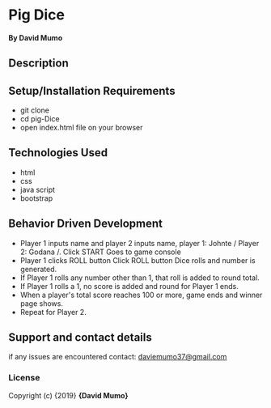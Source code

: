 # Pig Dice
#### By **David Mumo**
## Description

## Setup/Installation Requirements
* git clone
* cd pig-Dice
* open index.html file on your browser

## Technologies Used
* html
* css
* java script
* bootstrap

## Behavior Driven Development
* Player 1 inputs name and player 2 inputs name,	player 1: Johnte / Player 2: Godana /. Click START	Goes to game console
* Player 1 clicks ROLL button Click ROLL button	Dice rolls and number is generated.
* If Player 1 rolls any number other than 1, that roll is added to round total.
* If Player 1 rolls a 1, no score is added and round for Player 1 ends.
* When a player's total score reaches 100 or more, game ends and winner page shows.
* Repeat for Player 2.

## Support and contact details
if any issues are encountered contact:
daviemumo37@gmail.com

### License
Copyright (c) {2019} **{David Mumo}**
